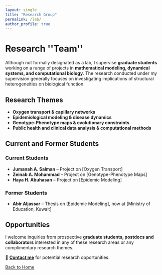 ```yaml
---
layout: single
title: "Research Group"
permalink: /lab/
author_profile: true
---
```


# **Research ''Team''**
Although not formally designated as a lab, I supervise **graduate students** working on a range of projects in **mathematical modeling, dynamical systems, and computational biology**. The research conducted under my supervision generally focuses on investigating implications of structural heterogeneities on biological function.

## **Research Themes**
- **Oxygen transport & capillary networks**
- **Epidemiological modeling & disease dynamics**
- **Genotype-Phenotype maps & evolutionary constraints**
- **Public health and clinical data analysis & computational methods**

## **Current and Former Students**
### **Current Students**
- **Jumanah A. Salman** – Project on [Oxygen Transport]
- **Zeinab A. Mohammad** – Project on [Genotype-Phenotype Maps]
- **Haya H. Abuhasan** – Project on [Epidemic Modeling]

### **Former Students**
- **Abir Aljassar** – Thesis on [Epidemic Modeling], now at [Ministry of Education, Kuwait]

## **Opportunities**
I welcome inquiries from prospective **graduate students, postdocs and collaborators** interested in any of these research areas or any complimentary research themes.

📧 **[Contact me](contact.md)** for potential research opportunities.

[Back to Home](index.md)
